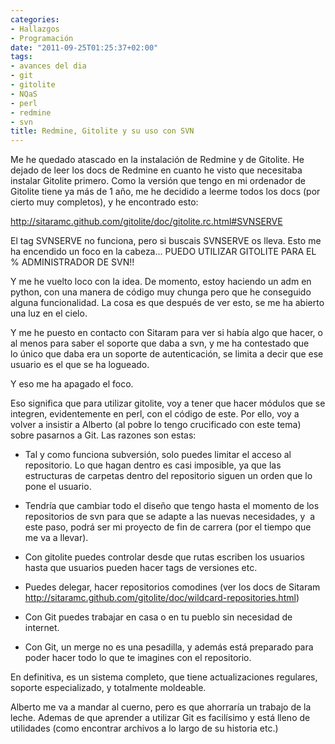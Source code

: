 ```yaml
---
categories:
- Hallazgos
- Programación
date: "2011-09-25T01:25:37+02:00"
tags:
- avances del dia
- git
- gitolite
- NQaS
- perl
- redmine
- svn
title: Redmine, Gitolite y su uso con SVN
---
```


Me he quedado atascado en la instalación de Redmine y de Gitolite. He dejado de leer los docs de Redmine en cuanto he visto que necesitaba instalar Gitolite primero. Como la versión que tengo en mi ordenador de Gitolite tiene ya más de 1 año, me he decidido a leerme todos los docs (por cierto muy completos), y he encontrado esto:


http://sitaramc.github.com/gitolite/doc/gitolite.rc.html#SVNSERVE


El tag SVNSERVE no funciona, pero si buscais SVNSERVE os lleva. Esto me ha encendido un foco en la cabeza... PUEDO UTILIZAR GITOLITE PARA EL $%!"·$% ADMINISTRADOR DE SVN!!


Y me he vuelto loco con la idea. De momento, estoy haciendo un adm en python, con una manera de código muy chunga pero que he conseguido alguna funcionalidad. La cosa es que después de ver esto, se me ha abierto una luz en el cielo.


Y me he puesto en contacto con Sitaram para ver si había algo que hacer, o al menos para saber el soporte que daba a svn, y me ha contestado que lo único que daba era un soporte de autenticación, se limita a decir que ese usuario es el que se ha logueado.


Y eso me ha apagado el foco.


Eso significa que para utilizar gitolite, voy a tener que hacer módulos que se integren, evidentemente en perl, con el código de este. Por ello, voy a volver a insistir a Alberto (al pobre lo tengo crucificado con este tema) sobre pasarnos a Git. Las razones son estas:



* Tal y como funciona subversión, solo puedes limitar el acceso al repositorio. Lo que hagan dentro es casi imposible, ya que las estructuras de carpetas dentro del repositorio siguen un orden que lo pone el usuario.

* Tendría que cambiar todo el diseño que tengo hasta el momento de los repositorios de svn para que se adapte a las nuevas necesidades, y  a este paso, podrá ser mi proyecto de fin de carrera (por el tiempo que me va a llevar).

* Con gitolite puedes controlar desde que rutas escriben los usuarios hasta que usuarios pueden hacer tags de versiones etc.

* Puedes delegar, hacer repositorios comodines (ver los docs de Sitaram http://sitaramc.github.com/gitolite/doc/wildcard-repositories.html)

* Con Git puedes trabajar en casa o en tu pueblo sin necesidad de internet.

* Con Git, un merge no es una pesadilla, y además está preparado para poder hacer todo lo que te imagines con el repositorio.


En definitiva, es un sistema completo, que tiene actualizaciones regulares, soporte especializado, y totalmente moldeable.

Alberto me va a mandar al cuerno, pero es que ahorraría un trabajo de la leche. Ademas de que aprender a utilizar Git es facilísimo y está lleno de utilidades (como encontrar archivos a lo largo de su historia etc.)
